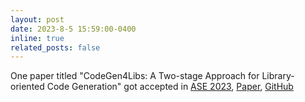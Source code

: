 ```yaml
---
layout: post
date: 2023-8-5 15:59:00-0400
inline: true
related_posts: false
---
```


One paper titled "CodeGen4Libs: A Two-stage Approach for Library-oriented Code Generation" got accepted in
[ASE 2023](https://conf.researchr.org/home/ase-2023),
[Paper](assets/pdf/ase2023-CodeGen4Libs.pdf),
[GitHub](https://github.com/FudanSELab/codegen4libs)
